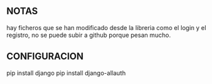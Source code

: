 
## NOTAS
hay ficheros que se han modificado desde la libreria como el login y el registro, no se puede subir a github porque pesan mucho.

## CONFIGURACION 
pip install django
pip install django-allauth

